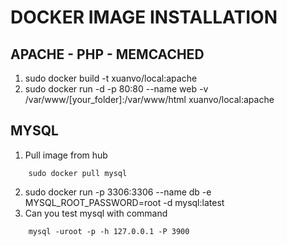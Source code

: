 # DOCKER IMAGE INSTALLATION
## APACHE - PHP - MEMCACHED
1. sudo docker build -t xuanvo/local:apache
2. sudo docker run -d -p 80:80 --name web -v /var/www/[your_folder]:/var/www/html xuanvo/local:apache

## MYSQL
1. Pull image from hub

```
    sudo docker pull mysql
```

2. sudo docker run -p 3306:3306 --name db -e MYSQL_ROOT_PASSWORD=root -d mysql:latest
3. Can you test mysql with command 

```
    mysql -uroot -p -h 127.0.0.1 -P 3900
```
